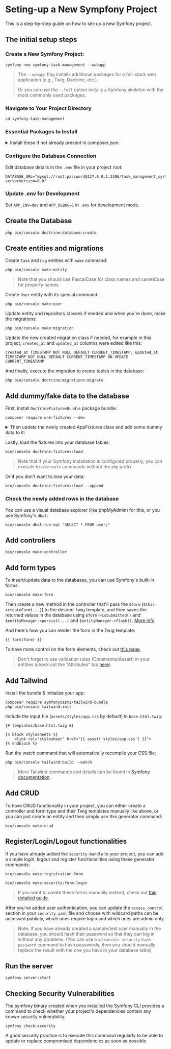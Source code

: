 # Seting-up a New Sympfony Project
This is a step-by-step guide on how to set-up a new Symfony project.

## The initial setup steps

### Create a New Symfony Project:
`symfony new symfony-task-management --webapp`
> The `--webapp` flag installs additional packages for a full-stack web application (e.g., Twig, Doctrine, etc.).
>
> Or you can use the `--full` option installs a Symfony skeleton with the most commonly used packages.

### Navigate to Your Project Directory
```
cd symfony-task-management
```

### Essential Packages to Install
<details>
	<summary>Install these if not already present in composer.json:</summary>

Basic web functionality:
```
composer require symfony/webapp-pack
```

Security for authentication:
```
composer require symfony/security-bundle
```

Forms and validation:
```
composer require symfony/form
composer require symfony/validator
```

Twig:
```
composer require twig
```

Database related:
```
composer require symfony/orm-pack
composer require doctrine/doctrine-migrations-bundle
```

For API development:
```
composer require symfony/serializer-pack
composer require api
```

#### Development Tools
Symfony Maker Bundle: 
```
composer require symfony/maker-bundle --dev
```

Debug toolbar and debugging tools:
```
composer require symfony/debug-pack --dev
```

For testing:
```
composer require symfony/test-pack --dev
```

#### Symfony Webpack Encore (Optional, for Asset Management)
If you plan to use CSS/JS bundling and want to integrate tools like Webpack, install the Webpack Encore bundle:
```
composer require symfony/webpack-encore-bundle
```
Then, install Webpack and configure your assets.
</details>

### Configure the Database Connection
Edit database details in the `.env` file in your project root:
```
DATABASE_URL="mysql://root:password@127.0.0.1:3306/task_management_system?serverVersion=8.0"
```

### Update .env for Development
Set `APP_ENV=dev` and `APP_DEBUG=1` in `.env` for development mode.

## Create the Database
```
php bin/console doctrine:database:create
```

## Create entities and migrations
Create `Task` and `Log` entities with `make` command:
```
php bin/console make:entity
```
> Note that you should use PascalCase for class names and camelCase for property names.

Create `User` entity with its special command:
```
php bin/console make:user
```

Update entity and repository classes if needed and when you're done, make the migrations:
```
php bin/console make:migration
```

Update the new created migration class if needed, for example in this project, `created_at` and `updated_at` columns were edited like this:
```
created_at TIMESTAMP NOT NULL DEFAULT CURRENT_TIMESTAMP, updated_at TIMESTAMP NOT NULL DEFAULT CURRENT_TIMESTAMP ON UPDATE CURRENT_TIMESTAMP
```

And finally, execute the migration to create tables in the database:
```
php bin/console doctrine:migrations:migrate
```

## Add dummy/fake data to the database
First, install `DoctrineFixturesBundle` package bundle:
```
composer require orm-fixtures --dev
```

<details>
	<summary>Then update the newly created AppFixtures class and add some dummy data to it:</summary>

```
$user = new User();
$user->setEmail(...);
$user->setPassword(...);
...

$manager->persist($user);

$task = new Task();
$task->setTitle(...);
$task->setDescription(...);
...

$manager->persist($task);

...
```
</details>

Lastly, load the fixtures into your database tables:
```
bin/console doctrine:fixtures:load
```
> Note that if your Symfony installation is configured properly, you can execute `bin/console` commands without the `php` prefix.

Or if you don't want to lose your data:
```
bin/console doctrine:fixtures:load --append
```

### Check the newly added rows in the database
You can use a visual database explorer (like phpMyAdmin) for this, or you use Symfony's `dbal`:
```
bin/console dbal:run-sql "SELECT * FROM user;"
```

## Add controllers
```
bin/console make:controller
```

## Add form types
To insert/update data to the databases, you can use Symfony's built-in forms:
```
bin/console make:form
```

Then create a new method in the controller that'll pass the `$form` (`$this->createForm(...)`) to the desired Twig template, and then saves the returned values in the database using `$form->isSubmitted()` and `$entityManager->persist(...)` and `$entityManager->flush()`. [More info](https://symfony.com/doc/current/forms.html#creating-form-classes)

And here's how you can render the form in the Twig template:
```
{{ form(form) }}
```
To have more control on the form elements, check out [this page](https://symfony.com/doc/current/form/form_customization.html).

> Don't forget to use validation rules (Constraints/Assert) in your entities (check out the "Attributes" tab [here](https://symfony.com/doc/current/validation.html#properties)).

## Add Tailwind
Install the bundle & initialize your app:
```
composer require symfonycasts/tailwind-bundle
php bin/console tailwind:init
```

Include the input file (`assets/styles/app.css` by default) in `base.html.twig`:
```
{# templates/base.html.twig #}

{% block stylesheets %}
	<link rel="stylesheet" href="{{ asset('styles/app.css') }}">
{% endblock %}
```

Run the watch command that will automatically recompile your CSS file:
```
php bin/console tailwind:build --watch
```

> More Tailwind commands and details can be found in [Symfony documentation](https://Symfony.com/bundles/TailwindBundle/current/index.html).

## Add CRUD
To have CRUD functionality in your project, you can either create a controller and form type and their Twig templates manually like above, or you can just create an entity and then simply use this generator command:
```
bin/console make:crud
```

## Register/Login/Logout functionalities
If you have already added the `security-bundle` to your project, you can add a simple login, logout and register functionalities using these generator commands:
```
bin/console make:registration-form

bin/console make:security:form-login
```
> If you want to create these forms manually instead, check out [this detailed guide](https://symfony.com/doc/current/security.html).

After you've added user authentication, you can update the `access_control` section in your `security.yaml` file and choose with wildcard paths can be accessed publicly, which ones require login and which ones are admin only.

> Note: If you have already created a sample/test user manually in the database, you should hash their password so that they can log in without any problems. (You can use `bin/console security:hash-password` command to hash passwords, then you should manually replace the result with the one you have in your database table)

## Run the server
```
symfony server:start
```

## Checking Security Vulnerabilities
The symfony binary created when you installed the Symfony CLI provides a command to check whether your project's dependencies contain any known security vulnerability:
```
symfony check:security
```
A good security practice is to execute this command regularly to be able to update or replace compromised dependencies as soon as possible.
